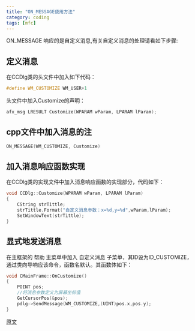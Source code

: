 ```yaml
---
title: "ON_MESSAGE使用方法"
category: coding
tags: [mfc]
---
```


ON_MESSAGE 响应的是自定义消息,有关自定义消息的处理请看如下步骤:


## 定义消息

在CCDlg类的头文件中加入如下代码：

```cpp
#define WM_CUSTOMIZE WM_USER+1
```

头文件中加入Customize的声明：

```cpp
afx_msg LRESULT Customize(WPARAM wParam, LPARAM lParam);
```

## cpp文件中加入消息的注

```cpp
ON_MESSAGE(WM_CUSTOMIZE, Customize)
```



## 加入消息响应函数实现

在CCDlg类的实现文件中加入消息响应函数的实现部分，代码如下：

```cpp
void CCDlg::Customize(WPARAM wParam, LPARAM lParam) 
{ 
    CString strTittle; 
    strTittle.Format("自定义消息参数：x=%d,y=%d",wParam,lParam); 
    SetWindowText(strTittle); 
}
```

## 显式地发送消息

在主框架的 帮助 主菜单中加入 自定义消息 子菜单，其ID设为ID_CUSTOMIZE，通过类向导响应该命令，函数名默认。其函数体如下：

```cpp
void CMainFrame::OnCustomize() 
{ 
    POINT pos; 
    //将消息参数定义为屏幕坐标值 
    GetCursorPos(&pos); 
    pdlg->SendMessage(WM_CUSTOMIZE,(UINT)pos.x,pos.y); 
}
```

[原文](http://topic.csdn.net/u/20080702/15/b1118332-f27c-4b42-b97e-9a988bca9d96.html)
